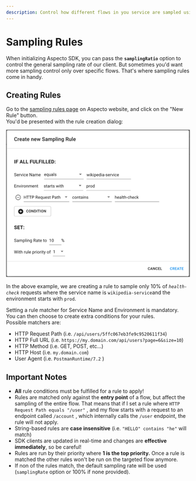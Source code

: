 ```yaml
---
description: Control how different flows in you service are sampled using remote rules
---
```


# Sampling Rules

When initializing Aspecto SDK, you can pass the **`samplingRatio`** option to control the general sampling rate of our client. But sometimes you'd want more sampling control only over specific flows. That's where sampling rules come in handy.

## Creating Rules

Go to the [sampling rules page](https://app.aspecto.io/app/settings/sampling-rules) on Aspecto website, and click on the "New Rule" button.  
You'd be presented with the rule creation dialog:

![](../.gitbook/assets/image%20%289%29.png)

In the above example, we are creating a rule to sample only 10% of _`health-check`_ requests where the service name is `wikipedia-service`and the environment starts with `prod`.  
  
Setting a rule matcher for Service Name and Environment is mandatory.  
You can then choose to create extra conditions for your rules.  
Possible matchers are:

* HTTP Request Path \(i.e. `/api/users/5ffc067eb3fe9c9520611f34`\)
* HTTP Full URL \(i.e. `https://my.domain.com/api/users?page=6&size=10`\)
* HTTP Method \(i.e. GET, POST, etc...\)
* HTTP Host \(i.e. `my.domain.com`\)
* User Agent \(i.e. `PostmanRuntime/7.2` \) 

## **Important Notes**

* **All** rule conditions must be fulfilled for a rule to apply! 
* Rules are matched only against the **entry point** of a flow, but affect the sampling of the entire flow. That means that if I set a rule where `HTTP Request Path equals "/user"` , and my flow starts with a request to an endpoint called `/account` , which internally calls the `/user` endpoint, the rule will not apply. 
* String-based rules are **case insensitive** \(i.e. `"HELLO" contains "he"` will match\) 
* SDK clients are updated in real-time and changes are **effective immediately**, so be careful! 
* Rules are run by their priority where **1 is the top priority.**  Once a rule is matched the other rules won't be run on the targeted flow anymore. 
* If non of the rules match, the default sampling rate will be used \(`samplingRate` option or 100% if none provided\).

